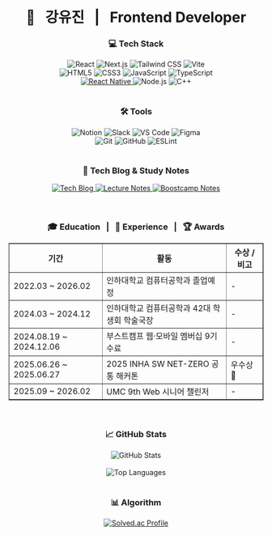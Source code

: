 <div align="center">

<h1>🚀 &nbsp;  강유진 &nbsp; | &nbsp; Frontend Developer </h1>

<h3><b>💻 Tech Stack</b></h3>
<a ef="https://react.dev/" target="_blank">
  <img src="https://img.shields.io/badge/React-61DAFB?style=for-the-badge&logo=react&logoColor=white" alt="React"/>
</a>
<a ef="https://nextjs.org/" target="_blank">
  <img src="https://img.shields.io/badge/Next.js-000000?style=for-the-badge&logo=next.js&logoColor=white" alt="Next.js"/>
</a>
<a ef="https://tailwindcss.com/" target="_blank">
  <img src="https://img.shields.io/badge/Tailwind%20CSS-06B6D4?style=for-the-badge&logo=tailwind-css&logoColor=white" alt="Tailwind CSS"/>
</a>
<a ef="https://vitejs.dev/" target="_blank">
  <img src="https://img.shields.io/badge/Vite-646CFF?style=for-the-badge&logo=vite&logoColor=white" alt="Vite"/>
</a>
<br>
<a ef="https://developer.mozilla.org/ko/docs/Web/HTML" target="_blank">
  <img src="https://img.shields.io/badge/HTML5-E34F26?style=for-the-badge&logo=html5&logoColor=white" alt="HTML5"/>
</a>
<a ef="https://developer.mozilla.org/ko/docs/Web/CSS" target="_blank">
  <img src="https://img.shields.io/badge/CSS3-1572B6?style=for-the-badge&logo=css3&logoColor=white" alt="CSS3"/>
</a>
<a ef="https://developer.mozilla.org/ko/docs/Web/JavaScript" target="_blank">
  <img src="https://img.shields.io/badge/JavaScript-F7DF1E?style=for-the-badge&logo=javascript&logoColor=black" alt="JavaScript"/>
</a>
<a ef="https://www.typescriptlang.org/" target="_blank">
  <img src="https://img.shields.io/badge/TypeScript-3178C6?style=for-the-badge&logo=typescript&logoColor=white" alt="TypeScript"/>
</a>
<br>
<a href="https://reactnative.dev/" target="_blank">
  <img src="https://img.shields.io/badge/React%20Native-61DAFB?style=for-the-badge&logo=react&logoColor=white" alt="React Native"/>
</a>
<a ef="https://nodejs.org/" target="_blank">
  <img src="https://img.shields.io/badge/Node.js-339933?style=for-the-badge&logo=node.js&logoColor=white" alt="Node.js"/>
</a>
<a ef="https://isocpp.org/" target="_blank">
  <img src="https://img.shields.io/badge/C++-00599C?style=for-the-badge&logo=c%2B%2B&logoColor=white" alt="C++"/>
</a>

<br>
<br>

<h3>🛠️ Tools</h3>
<a ef="https://www.notion.so/" target="_blank">
  <img src="https://img.shields.io/badge/Notion-000000?style=for-the-badge&logo=notion&logoColor=white" alt="Notion"/>
</a>
<a ef="https://slack.com/" target="_blank">
  <img src="https://img.shields.io/badge/Slack-4A154B?style=for-the-badge&logo=slack&logoColor=white" alt="Slack"/>
</a>
<a ef="https://code.visualstudio.com/" target="_blank">
  <img src="https://img.shields.io/badge/VS%20Code-007ACC?style=for-the-badge&logo=visual-studio-code&logoColor=white" alt="VS Code"/>
</a>
<a ef="https://www.figma.com/" target="_blank">
  <img src="https://img.shields.io/badge/Figma-F24E1E?style=for-the-badge&logo=figma&logoColor=white" alt="Figma"/>
</a>
<br>
<a ef="https://git-scm.com/" target="_blank">
  <img src="https://img.shields.io/badge/Git-F05032?style=for-the-badge&logo=git&logoColor=white" alt="Git"/>
</a>
<a ef="https://github.com/" target="_blank">
  <img src="https://img.shields.io/badge/GitHub-181717?style=for-the-badge&logo=github&logoColor=white" alt="GitHub"/>
</a>
<a ef="https://eslint.org/" target="_blank">
  <img src="https://img.shields.io/badge/ESLint-4B32C3?style=for-the-badge&logo=eslint&logoColor=white" alt="ESLint"/>
</a>

<br>

<br>
<h3>📝 Tech Blog & Study Notes</h3>
<div align="center">
  <!-- 기술 블로그 -->
  <a href="https://www.notion.so/2621b5b802128019a974f37fdb951b95" target="_blank">
    <img src="https://img.shields.io/badge/📝 기술 블로그-000000?style=for-the-badge&logo=notion&logoColor=white" alt="Tech Blog"/>
  </a>
  <!-- 전공 수업 필기 -->
  <a href="https://www.notion.so/ebfb9705b56e4f78a57611387e3620e8" target="_blank">
    <img src="https://img.shields.io/badge/📚 전공 필기-000000?style=for-the-badge&logo=notion&logoColor=white" alt="Lecture Notes"/>
  </a>
  <!-- 부스트캠프 활동 정리 -->
  <a href="https://www.notion.so/c47a0e1baf104a3ab536605c4337fd9f?v=6d3130cee8f54780ace720c6aa26f754" target="_blank">
    <img src="https://img.shields.io/badge/💻 부스트캠프-000000?style=for-the-badge&logo=notion&logoColor=white" alt="Boostcamp Notes"/>
  </a>
</div>
<br>
<br>

<h3>🎓 Education &nbsp; | &nbsp; 🚀 Experience  &nbsp; | &nbsp; 🏆 Awards</h3>
<table align="center" border="1" cellpadding="10" cellspacing="0">
  <thead>
    <tr>
      <th>기간</th>
      <th>활동</th>
      <th>수상 / 비고</th>
    </tr>
  </thead>
  <tbody>
    <tr>
      <td>2022.03 ~ 2026.02</td>
      <td>인하대학교 컴퓨터공학과 졸업예정</td>
      <td>-</td>
    </tr>
    <tr>
      <td>2024.03 ~ 2024.12</td>
      <td>인하대학교 컴퓨터공학과 42대 학생회 학술국장</td>
      <td>-</td>
    </tr>
    <tr>
      <td>2024.08.19 ~ 2024.12.06</td>
      <td>부스트캠프 웹·모바일 멤버십 9기 수료</td>
      <td>-</td>
    </tr>
    <tr>
      <td>2025.06.26 ~ 2025.06.27</td>
      <td>2025 INHA SW NET-ZERO 공통 해커톤</td>
      <td>우수상 🥈</td>
    </tr>
    <tr>
      <td>2025.09 ~ 2026.02</td>
      <td>UMC 9th Web 시니어 챌린저</td>
      <td>-</td>
    </tr>
  </tbody>
</table>

<br>

<h3>📈 GitHub Stats</h3>
<div align="center">
  <a ef="https://github.com/using2">
    <img src="https://github-readme-stats.vercel.app/api?username=using2&show_icons=true&count_private=true&hide_border=true" alt="GitHub Stats" />
  </a>
</div>
<br>
<div align="center">
  <a ef="https://github.com/using2">
    <img src="https://github-readme-stats.vercel.app/api/top-langs/?username=using2&langs_count=5&layout=compact" alt="Top Languages" />
  </a>
</div>

<br>

<h3>📊 Algorithm</h3>
<div align="center">
  <a href="https://solved.ac/rkddbwls/">
    <img src="https://mazassumnida.wtf/api/v2/generate_badge?boj=rkddbwls" alt="Solved.ac Profile" />
  </a>
</div>

</div>

</div>
